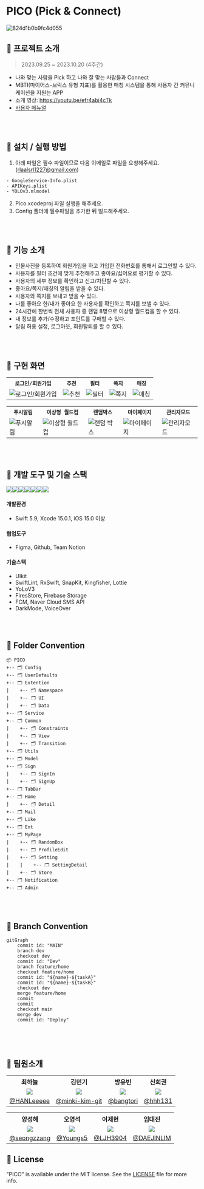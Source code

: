 # PICO (Pick & Connect)
![824d1b0b9fc4d055](https://github.com/APPSCHOOL3-iOS/final-pico/assets/74815957/eb4527e5-31a9-4e22-be3d-89d8b7f85339)
  

## 📌 프로젝트 소개
> 2023.09.25 ~ 2023.10.20 (4주간) <br/>
- 나와 맞는 사람을 Pick 하고 나와 잘 맞는 사람들과 Connect
- MBTI(마이어스-브릭스 유형 지표)를 활용한 매칭 시스템을 통해 사용자 간 커뮤니케이션을 지원는 APP
- 소개 영상: https://youtu.be/efr4abi4cTk
- [사용자 메뉴얼](사용자메뉴얼.pdf)


<br/><br/>

  
## 📌 설치 / 실행 방법
1. 아래 파일은 필수 파일이므로 다음 이메일로 파일을 요청해주세요. (rlaalsrl1227@gmail.com)  
```
- GoogleService-Info.plist
- APIKeys.plist
- YOLOv3.mlmodel
```
2. Pico.xcodeproj 파일 실행을 해주세요.
3. Config 폴더에 필수파일을 추가한 뒤 빌드해주세요.



<br/><br/>


## 📌 기능 소개
- 인물사진을 등록하여 회원가입을 하고 가입한 전화번호를 통해서 로그인할 수 있다.
- 사용자를 필터 조건에 맞게 추천해주고 좋아요/싫어요로 평가할 수 있다.
- 사용자의 세부 정보를 확인하고 신고/차단할 수 있다.
- 좋아요/쪽지/매칭의 알림을 받을 수 있다.
- 사용자와 쪽지를 보내고 받을 수 있다.
- 나를 좋아요 한/내가 좋아요 한 사용자를 확인하고 쪽지를 보낼 수 있다.
- 24시간에 한번씩 전체 사용자 중 랜덤 8명으로 이상형 월드컵을 할 수 있다.
- 내 정보를 추가/수정하고 포인트를 구매할 수 있다.
- 알림 허용 설정, 로그아웃, 회원탈퇴를 할 수 있다.

<br/><br/>

## 📌 구현 화면

<table align="center">
  <tr>
    <th><code>로그인/회원가입</code></th>
    <th><code>추천</code></th>
    <th><code>필터</code></th>
    <th><code>쪽지</code></th>
    <th><code>매칭<code></th>
  </tr>
  <tr>
    <td><img src="https://github.com/APPSCHOOL3-iOS/final-pico/assets/74815957/c402b4d6-050b-46e1-a4af-0981154d535b" alt="로그인/회원가입">
    <td><img src="https://github.com/APPSCHOOL3-iOS/final-pico/assets/74815957/977abc0d-d191-401e-9275-a3cae9570507" alt="추천"></td>
    <td><img src="https://github.com/APPSCHOOL3-iOS/final-pico/assets/74815957/638dc583-a316-4260-9ed1-ef7628058a16" alt="필터"></td>
    <td><img src="https://github.com/APPSCHOOL3-iOS/final-pico/assets/74815957/74cf1685-a164-487e-830f-81c86cd47105" alt="쪽지"></td>
    <td><img src="https://github.com/APPSCHOOL3-iOS/final-pico/assets/74815957/7844f42d-72e0-420e-8fef-451bbbd9aeb8" alt="매칭"></td>
  </tr>
</table>

<table align="center">
  <tr>
    <th><code>푸시알림</code></th>
    <th><code>이상형 월드컵</code></th>
    <th><code>랜덤박스</code></th>
    <th><code>마이페이지</code></th>
    <th><code>관리자모드</code></th>
  </tr>
  <tr>
    <td><img src="https://github.com/APPSCHOOL3-iOS/final-pico/assets/74815957/7d29cd39-08db-4f5a-8f3f-73e992fbe283" alt="푸시알림"></td>
    <td><img src="https://github.com/APPSCHOOL3-iOS/final-pico/assets/74815957/0e38165c-3af2-44bd-a513-fd7ef5dcbe8d" alt="이상형 월드컵">
    <td><img src="https://github.com/APPSCHOOL3-iOS/final-pico/assets/74815957/01dd72ef-36c8-4884-b85f-db40de8f4aa9" alt="랜덤 박스"></td>
    <td><img src="https://github.com/APPSCHOOL3-iOS/final-pico/assets/74815957/9b523030-f26f-4b17-8c27-157dc081c605" alt="마이페이지"></td>
    <td><img src="https://github.com/APPSCHOOL3-iOS/final-pico/assets/74815957/ec10939b-c811-4b58-ab04-707eda519e43" alt="관리자모드"></td>
  </tr>
</table>

<br/><br/>


## 📌 개발 도구 및 기술 스택
<img src="https://img.shields.io/badge/swift-F05138?style=for-the-badge&logo=swift&logoColor=white"><img src="https://img.shields.io/badge/xcode-147EFB?style=for-the-badge&logo=xcode&logoColor=white"><img src="https://img.shields.io/badge/figma-F24E1E?style=for-the-badge&logo=figma&logoColor=white"><img src="https://img.shields.io/badge/github-181717?style=for-the-badge&logo=github&logoColor=white"><img src="https://img.shields.io/badge/Notion-000000?style=for-the-badge&logo=notion&logoColor=black"><img src="https://img.shields.io/badge/UIKit-2396F3?style=for-the-badge&logo=UIKit&logoColor=white"><img src="https://img.shields.io/badge/firebase-FFCA28?style=for-the-badge&logo=firebase&logoColor=white">
#### 개발환경
- Swift 5.9, Xcode 15.0.1, iOS 15.0 이상
#### 협업도구
- Figma, Github, Team Notion
#### 기술스택
- UIkit
- SwiftLint, RxSwift, SnapKit, Kingfisher, Lottie
- YoLoV3
- FiresStore, Firebase Storage
- FCM, Naver Cloud SMS API
- DarkMode, VoiceOver


<br/><br/>


## 📌 Folder Convention
```
📦 PICO
+-- 🗂 Config
+-- 🗂 UserDefaults 
+-- 🗂 Extention 
|    +-- 🗂 Namespace
|    +-- 🗂 UI
|    +-- 🗂 Data
+-- 🗂 Service
+-- 🗂 Common
|    +-- 🗂 Constraints
|    +-- 🗂 View
|    +-- 🗂 Transition
+-- 🗂 Utils 
+-- 🗂 Model 
+-- 🗂 Sign 
|    +-- 🗂 SignIn
|    +-- 🗂 SignUp
+-- 🗂 TabBar
+-- 🗂 Home
|    +-- 🗂 Detail 
+-- 🗂 Mail
+-- 🗂 Like
+-- 🗂 Ent
+-- 🗂 MyPage
|    +-- 🗂 RandomBox
|    +-- 🗂 ProfileEdit
|    +-- 🗂 Setting
|    |    +-- 🗂 SettingDetail
|    +-- 🗂 Store
+-- 🗂 Notification
+-- 🗂 Admin
```

<br/><br/>

## 📌 Branch Convention
```mermaid
gitGraph
    commit id: "MAIN"
    branch dev
    checkout dev
    commit id: "Dev"
    branch feature/home
    checkout feature/home
    commit id: "${name}-${taskA}"
    commit id: "${name}-${taskB}"
    checkout dev
    merge feature/home
    commit
    commit
    checkout main
    merge dev
    commit id: "Deploy"
    
```

<br/><br/>


## 📌 팀원소개
<table align="center">
  <tr align="center">
    <th>최하늘</th>
    <th>김민기</th>
    <th>방유빈</th>
    <th>신희권</th>
  </tr>
  <tr align="center">
    <td><img src="https://avatars.githubusercontent.com/u/74815957?v=4"></td>
    <td><img src="https://avatars.githubusercontent.com/u/79855248?v=4"></td>
    <td><img src="https://avatars.githubusercontent.com/u/58802345?v=4"></td>
    <td><img src="https://avatars.githubusercontent.com/u/55128158?v=4"></td>
  </tr>
  <tr align="center">
    <td><a href="https://github.com/HANLeeeee">@HANLeeeee</a></td>
    <td><a href="https://github.com/minki-kim-git">@minki-kim-git</a></td>
    <td><a href="https://github.com/bangtori">@bangtori</a></td>
    <td><a href="https://github.com/hhh131">@hhh131</a></td>
  </tr>
</table>

<table align="center">
  <tr align="center">
    <th>양성혜</th>
    <th>오영석</th>
    <th>이제현</th>
    <th>임대진</th>
  </tr>
  <tr align="center">
    <td><img src="https://avatars.githubusercontent.com/u/87599027?v=4"></td>
    <td><img src="https://avatars.githubusercontent.com/u/82360640?v=4"></td>
    <td><img src="https://avatars.githubusercontent.com/u/104299722?v=4"></td>
    <td><img src="https://avatars.githubusercontent.com/u/115560272?v=4"></td>
  </tr>
  <tr align="center">
    <td><a href="https://github.com/seongzzang">@seongzzang</a></td>
    <td><a href="https://github.com/Youngs5">@Youngs5</a></td>
    <td><a href="https://github.com/LJH3904">@LJH3904</a></td>
    <td><a href="https://github.com/DAEJINLIM">@DAEJINLIM</a></td>
  </tr>
</table>


## 📌 License
"PICO" is available under the MIT license. See the [LICENSE](LICENSE) file for more info.
